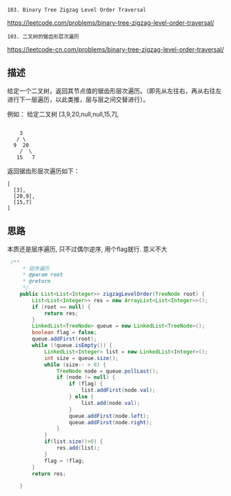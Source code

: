 `103. Binary Tree Zigzag Level Order Traversal`

<https://leetcode.com/problems/binary-tree-zigzag-level-order-traversal/>

`103. 二叉树的锯齿形层次遍历`

<https://leetcode-cn.com/problems/binary-tree-zigzag-level-order-traversal/>


## 描述

给定一个二叉树，返回其节点值的锯齿形层次遍历。（即先从左往右，再从右往左进行下一层遍历，以此类推，层与层之间交替进行）。

例如：
给定二叉树 [3,9,20,null,null,15,7],
``````

    3
   / \
  9  20
    /  \
   15   7
``````
返回锯齿形层次遍历如下：
````
[
  [3],
  [20,9],
  [15,7]
]
````


## 思路

本质还是层序遍历, 只不过偶尔逆序, 用个flag就行. 意义不大

```java
 /**
     * 层序遍历
     * @param root
     * @return
     */
    public List<List<Integer>> zigzagLevelOrder(TreeNode root) {
        List<List<Integer>> res = new ArrayList<List<Integer>>();
        if (root == null) {
            return res;
        }
        LinkedList<TreeNode> queue = new LinkedList<TreeNode>();
        boolean flag = false;
        queue.addFirst(root);
        while (!queue.isEmpty()) {
            LinkedList<Integer> list = new LinkedList<Integer>();
            int size = queue.size();
            while (size-- > 0) {
                TreeNode node = queue.pollLast();
                if (node != null) {
                    if (flag) {
                        list.addFirst(node.val);
                    } else {
                        list.add(node.val);
                    }
                    queue.addFirst(node.left);
                    queue.addFirst(node.right);
                }
            }
            if(list.size()>0) {
                res.add(list);
            }
            flag = !flag;
        }
        return res;

    }
```
